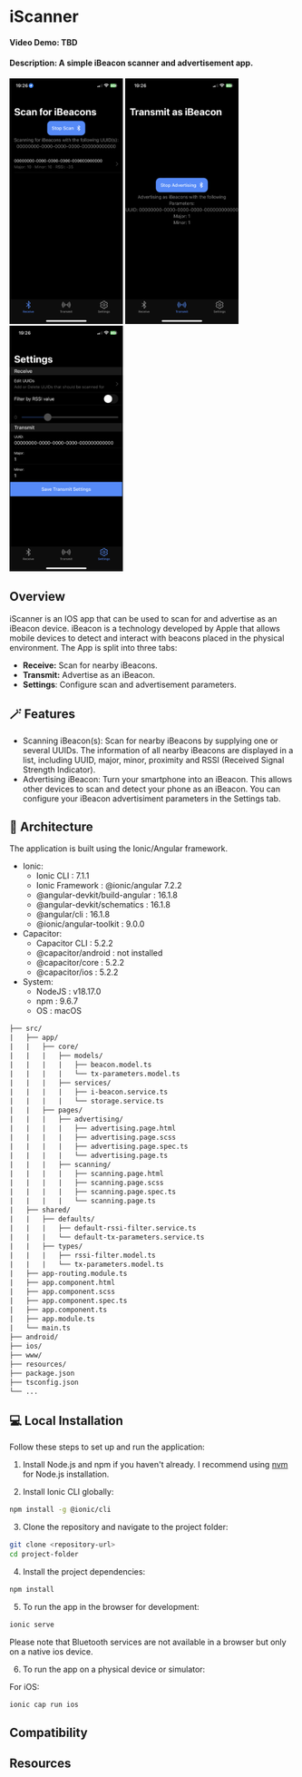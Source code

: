 # iScanner

#### Video Demo: TBD
#### Description: A simple iBeacon scanner and advertisement app.

<p float="left">
<img src="./screenshots/receive.PNG" width="200">
<img src="./screenshots/transmit.jpeg" width="200">
<img src="./screenshots/settings.jpeg" width="200">
</p>

## Overview

iScanner is an IOS app that can be used to scan for and advertise as an iBeacon device. iBeacon is a technology developed by Apple that allows mobile devices to detect and interact with beacons placed in the physical environment. The App is split into three tabs:

- **Receive:** Scan for nearby iBeacons.
- **Transmit:** Advertise as an iBeacon.
- **Settings**: Configure scan and advertisement parameters.

## 🪄 Features

- Scanning iBeacon(s): Scan for nearby iBeacons by supplying one or several UUIDs. The information of all nearby iBeacons are displayed in a list, including UUID, major, minor, proximity and RSSI (Received Signal Strength Indicator).
- Advertising iBeacon: Turn your smartphone into an iBeacon. This allows other devices to scan and detect your phone as an iBeacon. You can configure your iBeacon advertisiment parameters in the Settings tab.


## 🔧 Architecture

The application is built using the Ionic/Angular framework.

- Ionic:
    - Ionic CLI                     : 7.1.1
    - Ionic Framework               : @ionic/angular 7.2.2
    - @angular-devkit/build-angular : 16.1.8
    - @angular-devkit/schematics    : 16.1.8
    - @angular/cli                  : 16.1.8
    - @ionic/angular-toolkit        : 9.0.0
- Capacitor:
    - Capacitor CLI      : 5.2.2
    - @capacitor/android : not installed
    - @capacitor/core    : 5.2.2
    - @capacitor/ios     : 5.2.2
- System:
    - NodeJS : v18.17.0
    - npm    : 9.6.7
    - OS     : macOS



```plaintext
├── src/
|   ├── app/
|   |   ├── core/
|   |   |   ├── models/
|   |   |   |   ├── beacon.model.ts
|   |   |   |   └── tx-parameters.model.ts
|   |   |   ├── services/
|   |   |   |   ├── i-beacon.service.ts
|   |   |   |   └── storage.service.ts
|   |   ├── pages/
|   |   |   ├── advertising/
|   |   |   |   ├── advertising.page.html
|   |   |   |   ├── advertising.page.scss
|   |   |   |   ├── advertising.page.spec.ts
|   |   |   |   └── advertising.page.ts
|   |   |   ├── scanning/
|   |   |   |   ├── scanning.page.html
|   |   |   |   ├── scanning.page.scss
|   |   |   |   ├── scanning.page.spec.ts
|   |   |   |   └── scanning.page.ts
|   ├── shared/
|   |   ├── defaults/
|   |   |   ├── default-rssi-filter.service.ts
|   |   |   └── default-tx-parameters.service.ts
|   |   ├── types/
|   |   |   ├── rssi-filter.model.ts
|   |   |   └── tx-parameters.model.ts
|   ├── app-routing.module.ts
|   ├── app.component.html
|   ├── app.component.scss
|   ├── app.component.spec.ts
|   ├── app.component.ts
|   ├── app.module.ts
|   └── main.ts
├── android/
├── ios/
├── www/
├── resources/
├── package.json
├── tsconfig.json
└── ...
```


## 💻 Local Installation

Follow these steps to set up and run the application:

1. Install Node.js and npm if you haven't already. I recommend using [nvm](https://github.com/nvm-sh/nvm) for Node.js installation.

2. Install Ionic CLI globally:
```bash
npm install -g @ionic/cli
```

3. Clone the repository and navigate to the project folder:

```bash
git clone <repository-url>
cd project-folder
```

4. Install the project dependencies:

```bash
npm install
```
5. To run the app in the browser for development:
```bash
ionic serve
```
Please note that Bluetooth services are not available in a browser but only on a native ios device.

6. To run the app on a physical device or simulator:

For iOS:

```bash
ionic cap run ios
```

## Compatibility

## Resources